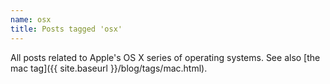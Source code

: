 ```yaml
---
name: osx
title: Posts tagged 'osx'
---
```

All posts related to Apple's OS X series of operating systems.  See also [the mac tag]({{ site.baseurl }}/blog/tags/mac.html).
